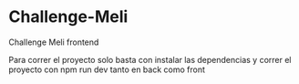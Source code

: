# Challenge-Meli
Challenge Meli frontend

Para correr el proyecto solo basta con instalar las dependencias y correr el proyecto con npm run dev tanto en back como front

